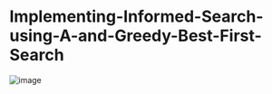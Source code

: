 # Implementing-Informed-Search-using-A-and-Greedy-Best-First-Search

![image](https://github.com/user-attachments/assets/bad9a4e8-1957-4cfe-8fae-afbedbe40edc)
